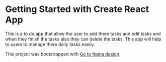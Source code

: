 # Getting Started with Create React App

This is a to do app that allow the user to add there tasks and edit tasks and when they finish the tasks also they can delete the tasks. This app will help to users to manage there daily tasks easily.

This project was bootstrapped with [Go to figma design](https://www.figma.com/file/cwHrqf3rRxlGJFuBUOEn8k/Untitled?type=design&node-id=0-1&mode=design&t=WIo7un4iPfUCNWxv-0).

